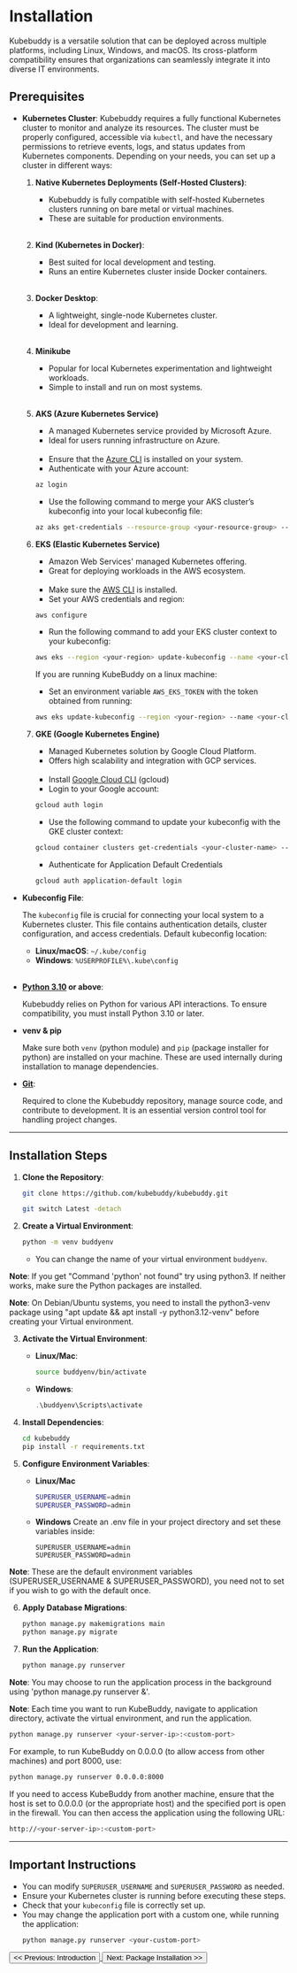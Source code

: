 # Installation

Kubebuddy is a versatile solution that can be deployed across multiple platforms, including Linux, Windows, and macOS. Its cross-platform compatibility ensures that organizations can seamlessly integrate it into diverse IT environments.

## Prerequisites

- **Kubernetes Cluster**: Kubebuddy requires a fully functional Kubernetes cluster to monitor and analyze its resources. The cluster must be properly configured, accessible via `kubectl`, and have the necessary permissions to retrieve events, logs, and status updates from Kubernetes components. Depending on your needs, you can set up a cluster in different ways:

  1. **Native Kubernetes Deployments (Self-Hosted Clusters)**:

     - Kubebuddy is fully compatible with self-hosted Kubernetes clusters running on bare metal or virtual machines.
     - These are suitable for production environments. <br/><br/>

  2. **Kind (Kubernetes in Docker)**:

     - Best suited for local development and testing.
     - Runs an entire Kubernetes cluster inside Docker containers.<br/><br/>

  3. **Docker Desktop**:

     - A lightweight, single-node Kubernetes cluster.
     - Ideal for development and learning.<br/><br/>

  4. **Minikube**

     - Popular for local Kubernetes experimentation and lightweight workloads.
     - Simple to install and run on most systems.<br><br>

  5. **AKS (Azure Kubernetes Service)**

     - A managed Kubernetes service provided by Microsoft Azure.
     - Ideal for users running infrastructure on Azure.<br/><br/>
     - Ensure that the [Azure CLI](https://learn.microsoft.com/en-us/cli/azure/) is installed on your system.
     - Authenticate with your Azure account:
     ```bash
     az login
     ```
     - Use the following command to merge your AKS cluster’s kubeconfig into your local kubeconfig file:
     ```bash
     az aks get-credentials --resource-group <your-resource-group> --name <your-aks-cluster-name>
     ```

  6. **EKS (Elastic Kubernetes Service)**

     - Amazon Web Services' managed Kubernetes offering.
     - Great for deploying workloads in the AWS ecosystem.<br/><br/>
     - Make sure the [AWS CLI](https://docs.aws.amazon.com/cli/latest/userguide/cli-chap-getting-started.html) is installed.
     - Set your AWS credentials and region:
     ```bash
     aws configure
     ```
     - Run the following command to add your EKS cluster context to your kubeconfig:
     ```bash
     aws eks --region <your-region> update-kubeconfig --name <your-cluster-name>
     ```
     If you are running KubeBuddy on a linux machine:
     - Set an environment variable `AWS_EKS_TOKEN` with the token obtained from running:
     ```bash
     aws eks update-kubeconfig --region <your-region> --name <your-cluster-name>
     ```

  7. **GKE (Google Kubernetes Engine)**

     - Managed Kubernetes solution by Google Cloud Platform.
     - Offers high scalability and integration with GCP services.<br/><br/>
     - Install [Google Cloud CLI](https://cloud.google.com/sdk/docs/install) (gcloud)
     - Login to your Google account:
     ```bash
     gcloud auth login
     ```
     - Use the following command to update your kubeconfig with the GKE cluster context:
     ```bash
     gcloud container clusters get-credentials <your-cluster-name> --zone <your-cluster-zone>
     ```
     - Authenticate for Application Default Credentials
     ```bash
     gcloud auth application-default login
     ```

- **Kubeconfig File**:

  The `kubeconfig` file is crucial for connecting your local system to a Kubernetes cluster. This file contains authentication details, cluster configuration, and access credentials. Default kubeconfig location:

  - **Linux/macOS**: `~/.kube/config`
  - **Windows**: `%USERPROFILE%\.kube\config`<br/><br/>

- **[Python 3.10](https://www.python.org/downloads/) or above**:

  Kubebuddy relies on Python for various API interactions. To ensure compatibility, you must install Python 3.10 or later.<br/>

- **venv & pip**

  Make sure both `venv` (python module) and `pip` (package installer for python) are installed on your machine. These are used internally during installation to manage dependencies.

- **[Git](https://git-scm.com/downloads)**:

  Required to clone the Kubebuddy repository, manage source code, and contribute to development. It is an essential version control tool for handling project changes.

---

## Installation Steps

1. **Clone the Repository**:

   ```bash
   git clone https://github.com/kubebuddy/kubebuddy.git
   ```
   ```bash
   git switch Latest -detach
   ```
2. **Create a Virtual Environment**:

   ```bash
   python -m venv buddyenv
   ```
   - You can change the name of your virtual environment `buddyenv`.
   
**Note**: If you get "Command 'python' not found" try using python3. If neither works, make sure the Python packages are installed.

**Note**: On Debian/Ubuntu systems, you need to install the python3-venv package using "apt update && apt install -y python3.12-venv" before creating your Virtual environment.

3. **Activate the Virtual Environment**:

   - **Linux/Mac**:

     ```bash
     source buddyenv/bin/activate
     ```

   - **Windows**:
     ```powershell
     .\buddyenv\Scripts\activate
     ```

4. **Install Dependencies**:

   ```bash
   cd kubebuddy
   pip install -r requirements.txt
   ```

5. **Configure Environment Variables**:

   - **Linux/Mac**
     ```bash
     SUPERUSER_USERNAME=admin
     SUPERUSER_PASSWORD=admin
     ```
   - **Windows**
     Create an .env file in your project directory and set these variables inside:
     ```
     SUPERUSER_USERNAME=admin
     SUPERUSER_PASSWORD=admin
     ```

**Note**: These are the default environment variables (SUPERUSER_USERNAME & SUPERUSER_PASSWORD), you need not to set if you wish to go with the default once.

6. **Apply Database Migrations**:

   ```bash
   python manage.py makemigrations main
   python manage.py migrate
   ```

7. **Run the Application**:

   ```bash
   python manage.py runserver
   ```

**Note**: You may choose to run the application process in the background using 'python manage.py runserver &'.

**Note**: Each time you want to run KubeBuddy, navigate to application directory, activate the virtual environment,
and run the application.

```bash
python manage.py runserver <your-server-ip>:<custom-port>
```

For example, to run KubeBuddy on 0.0.0.0 (to allow access from other machines) and port 8000, use:

```bash
python manage.py runserver 0.0.0.0:8000
```

If you need to access KubeBuddy from another machine, ensure that the host is set to 0.0.0.0 (or the appropriate host) and the specified port is open in the firewall. You can then access the application using the following URL:

```bash
http://<your-server-ip>:<custom-port>
```

---

## Important Instructions

- You can modify `SUPERUSER_USERNAME` and `SUPERUSER_PASSWORD` as needed.
- Ensure your Kubernetes cluster is running before executing these steps.
- Check that your `kubeconfig` file is correctly set up.
- You may change the application port with a custom one, while running the application:
  ```bash
  python manage.py runserver <your-custom-port>
  ```

<a href="#introduction">
  <button class="btn btn-secondary btn-sm"> << Previous: Introduction </button>
</a>

<a href="#platform">
  <button class="btn btn-primary btn-sm">Next: Package Installation >> </button>
</a>
